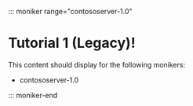 ::: moniker range="contososerver-1.0"

# Tutorial 1 (Legacy)!

This content should display for the following monikers:

* contososerver-1.0

::: moniker-end
